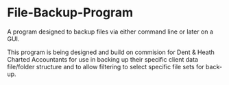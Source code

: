 # File-Backup-Program
A program designed to backup files via either command line or later on a GUI.

This program is being designed and build on commision for Dent & Heath Charted Accountants for use in backing up their specific client data file/folder structure and to allow filtering to select specific file sets for back-up.
